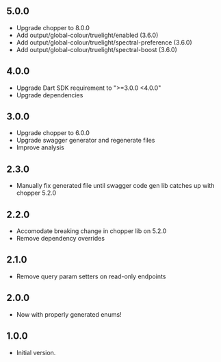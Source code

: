 ## 5.0.0

- Upgrade chopper to 8.0.0
- Add output/global-colour/truelight/enabled (3.6.0)
- Add output/global-colour/truelight/spectral-preference (3.6.0)
- Add output/global-colour/truelight/spectral-boost (3.6.0)

## 4.0.0

- Upgrade Dart SDK requirement to ">=3.0.0 <4.0.0"
- Upgrade dependencies

## 3.0.0

- Upgrade chopper to 6.0.0
- Upgrade swagger generator and regenerate files
- Improve analysis

## 2.3.0

- Manually fix generated file until swagger code gen lib catches up with chopper 5.2.0

## 2.2.0

- Accomodate breaking change in chopper lib on 5.2.0
- Remove dependency overrides

## 2.1.0

- Remove query param setters on read-only endpoints

## 2.0.0

- Now with properly generated enums!

## 1.0.0

- Initial version.
